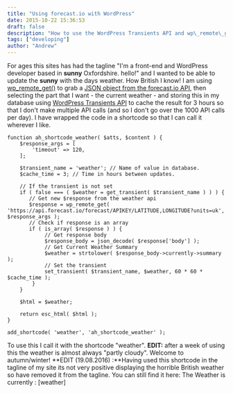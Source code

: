 ```yaml
---
title: "Using forecast.io with WordPress"
date: 2015-10-22 15:36:53
draft: false
description: "How to use the WordPress Transients API and wp\_remote\_get() to grab the latest weather from the forecast.io API."
tags: ["developing"]
author: "Andrew"
---
```


For ages this sites has had the tagline "I'm a front-end and WordPress developer based in **sunny** Oxfordshire. hello!" and I wanted to be able to update the **sunny** with the days weather. How British I know! I am using [wp_remote_get()](https://codex.wordpress.org/Function_Reference/wp_remote_get) to grab a [JSON object from the forecast.io API](https://developer.forecast.io/docs/v2), then selecting the part that I want - the current weather - and storing this in my database using [WordPress Transients API](https://codex.wordpress.org/Transients_API) to cache the result for 3 hours so that I don't make multiple API calls (and so I don't go over the 1000 API calls per day). I have wrapped the code in a shortcode so that I can call it wherever I like.

    function ah_shortcode_weather( $atts, $content ) {
    	$response_args = [
    		'timeout' => 120,
    	];

    	$transient_name = 'weather'; // Name of value in database.
    	$cache_time = 3; // Time in hours between updates.

    	// If the transient is not set
    	if ( false === ( $weather = get_transient( $transient_name ) ) ) {
    	   // Get new $response from the weather api
    	   $response = wp_remote_get( 'https://api.forecast.io/forecast/APIKEY/LATITUDE,LONGITUDE?units=uk', $response_args );
    	   // Check if response is an array
    	   if ( is_array( $response ) ) {
    			// Get response body
    			$response_body = json_decode( $response['body'] );
    			// Get Current Weather Summary
    			$weather = strtolower( $response_body->currently->summary );
    			// Set the transient
    			set_transient( $transient_name, $weather, 60 * 60 * $cache_time );
    		}
    	}

    	$html = $weather;

    	return esc_html( $html );
    }

    add_shortcode( 'weather', 'ah_shortcode_weather' );

To use this I call it with the shortcode "weather". **EDIT:** after a week of using this the weather is almost always "partly cloudy". Welcome to autumn/winter! **EDIT (19.08.2016) :**Having used this shortcode in the tagline of my site its not very positive displaying the horrible British weather so have removed it from the tagline. You can still find it here: The Weather is currently : \[weather\]
